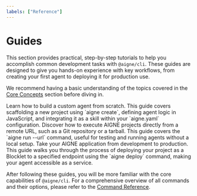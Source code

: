 ```yaml
---
labels: ["Reference"]
---
```


# Guides

This section provides practical, step-by-step tutorials to help you accomplish common development tasks with `@aigne/cli`. These guides are designed to give you hands-on experience with key workflows, from creating your first agent to deploying it for production use.

We recommend having a basic understanding of the topics covered in the [Core Concepts](./core-concepts.md) section before diving in.

<x-cards>
  <x-card data-title="Creating a Custom Agent" data-href="/guides/creating-a-custom-agent" data-icon="lucide:file-plus-2">
    Learn how to build a custom agent from scratch. This guide covers scaffolding a new project using `aigne create`, defining agent logic in JavaScript, and integrating it as a skill within your `aigne.yaml` configuration.
  </x-card>
  <x-card data-title="Running Remote Agents" data-href="/guides/running-remote-agents" data-icon="lucide:globe">
    Discover how to execute AIGNE projects directly from a remote URL, such as a Git repository or a tarball. This guide covers the `aigne run --url` command, useful for testing and running agents without a local setup.
  </x-card>
  <x-card data-title="Deploying Agents" data-href="/guides/deploying-agents" data-icon="lucide:rocket">
    Take your AIGNE application from development to production. This guide walks you through the process of deploying your project as a Blocklet to a specified endpoint using the `aigne deploy` command, making your agent accessible as a service.
  </x-card>
</x-cards>

After following these guides, you will be more familiar with the core capabilities of `@aigne/cli`. For a comprehensive overview of all commands and their options, please refer to the [Command Reference](./command-reference.md).